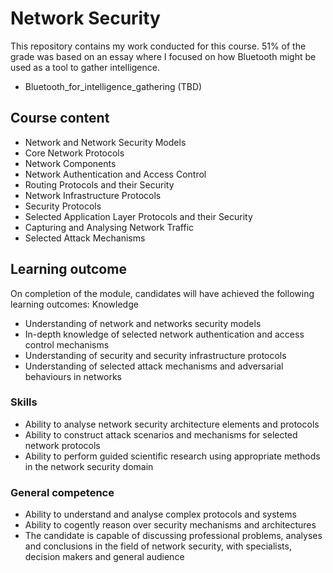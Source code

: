 # Network Security
This repository contains my work conducted for this course. 51% of the grade was based on an essay where I focused on how Bluetooth might be used as a tool to gather intelligence.
- Bluetooth_for_intelligence_gathering (TBD)
## Course content
- Network and Network Security Models
- Core Network Protocols
- Network Components
- Network Authentication and Access Control
- Routing Protocols and their Security
- Network Infrastructure Protocols
- Security Protocols
- Selected Application Layer Protocols and their Security
- Capturing and Analysing Network Traffic
- Selected Attack Mechanisms

## Learning outcome
On completion of the module, candidates will have achieved the following learning outcomes:
Knowledge
- Understanding of network and networks security models
- In-depth knowledge of selected network authentication and access control mechanisms
- Understanding of security and security infrastructure protocols
- Understanding of selected attack mechanisms and adversarial behaviours in networks

### Skills
- Ability to analyse network security architecture elements and protocols
- Ability to construct attack scenarios and mechanisms for selected network protocols
- Ability to perform guided scientific research using appropriate methods in the network security domain

### General competence
- Ability to understand and analyse complex protocols and systems
- Ability to cogently reason over security mechanisms and architectures
- The candidate is capable of discussing professional problems, analyses and conclusions in the field of network security, with specialists, decision makers and general audience
